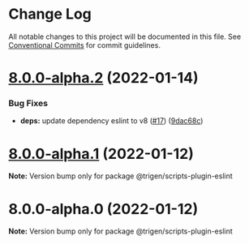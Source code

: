 # Change Log

All notable changes to this project will be documented in this file.
See [Conventional Commits](https://conventionalcommits.org) for commit guidelines.

# [8.0.0-alpha.2](https://github.com/TrigenSoftware/scripts/compare/v8.0.0-alpha.1...v8.0.0-alpha.2) (2022-01-14)


### Bug Fixes

* **deps:** update dependency eslint to v8 ([#17](https://github.com/TrigenSoftware/scripts/issues/17)) ([9dac68c](https://github.com/TrigenSoftware/scripts/commit/9dac68c423a53a53f6ccbd5c19905cdb851b6ea5))





# [8.0.0-alpha.1](https://github.com/TrigenSoftware/scripts/compare/v8.0.0-alpha.0...v8.0.0-alpha.1) (2022-01-12)

**Note:** Version bump only for package @trigen/scripts-plugin-eslint





# 8.0.0-alpha.0 (2022-01-12)

**Note:** Version bump only for package @trigen/scripts-plugin-eslint
